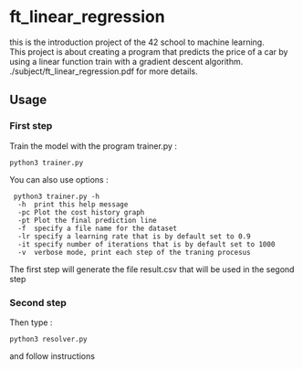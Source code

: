 # ft_linear_regression
this is the introduction project of the 42 school to machine learning.<br />
This project is about creating a program that predicts the price of a car by using a linear function train with a gradient descent algorithm.<br />
./subject/ft_linear_regression.pdf for more details.<br />
## Usage

### First step
Train the model with the program trainer.py :
```
python3 trainer.py
```
You can also use options :
```
 python3 trainer.py -h
  -h  print this help message
  -pc Plot the cost history graph
  -pt Plot the final prediction line
  -f  specify a file name for the dataset
  -lr specify a learning rate that is by default set to 0.9
  -it specify number of iterations that is by default set to 1000
  -v  verbose mode, print each step of the traning procesus
```
The first step will generate the file result.csv that will be used in the segond step
### Second step

Then type :
```
python3 resolver.py
```
and follow instructions 
